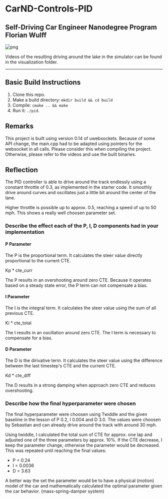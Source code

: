 # CarND-Controls-PID
Self-Driving Car Engineer Nanodegree Program
Florian Wulff
---

![png](./visualization/PID_screenshot.png)

Videos of the resulting driving around the lake in the simulator can be found in the visualization folder.

---

## Basic Build Instructions

1. Clone this repo.
2. Make a build directory: `mkdir build && cd build`
3. Compile: `cmake .. && make`
4. Run it: `./pid`. 

## Remarks

This project is built using version 0.14 of uwebsockets. Because of some API change, the main.cpp had to be adapted using pointers for the websocket in all calls. Please consider this when compiling the project. Otherwise, please refer to the videos and use the built binaries.

## Reflection

The PID controller is able to drive around the track endlessly using a constant throttle of 0.3, as implemented in the starter code. It smoothly drive around curves and oscillates just a little bit around the center of the lane.

Higher throttle is possible up to approx. 0.5, reaching a speed of up to 50 mph. This shows a really well choosen parameter set.

### Describe the effect each of the P, I, D components had in your implementation

#### P Parameter

The P is the proportional term. It calculates the steer value directly proportional to the current CTE.

Kp * cte_curr

The P results in an overshooting around zero CTE. Because it operates based on a steady state error, the P term can not compensate a bias.

#### I Parameter

The I is the integral term. It calculates the steer value using the sum of all previous CTE.

Ki * cte_total

The I results in an oscillation around zero CTE. The I term is necessary to compensate for a bias.

#### D Parameter

The D is the dirivative term. It calculates the steer value using the difference between the last timestep's CTE and the current CTE.

Kd * cte_diff

The D results in a strong damping when approach zero CTE and reduces overshooting.

### Describe how the final hyperparameter were chosen

The final hyperparameter were choosen using Twiddle and the given baseline in the lesson of P 0.2, I 0.004 and D 3.0. The values were choosen by Sebastian and can already drive around the track with around 30 mph.

Using twiddle, I calculated the total sum of CTE for approx. one lap and adjusted one of the three parameters by approx. 10%. If the CTE decrease, I keep the parameter change, otherwise the parameter would be decreased. This was repeated until reaching the final values:

* P = 0.24
* I = 0.0036
* D = 3.63

A better way the set the parameter would be to have a physical (motion) model of the car and mathematically calculated the optimal parameter given the car behavior. (mass-spring-damper system)
